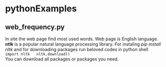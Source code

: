 # pythonExamples
## web_frequency.py

In site the web page find most used words. Web page is English language. **ntlk** is a popular natural language processing library. For instaling *pip install nltk* and for downloading packages run beloved codes in python shell  
    ```
    import nltk  
    nltk.download()  
    ```  
You can download all packages or packages you need.
